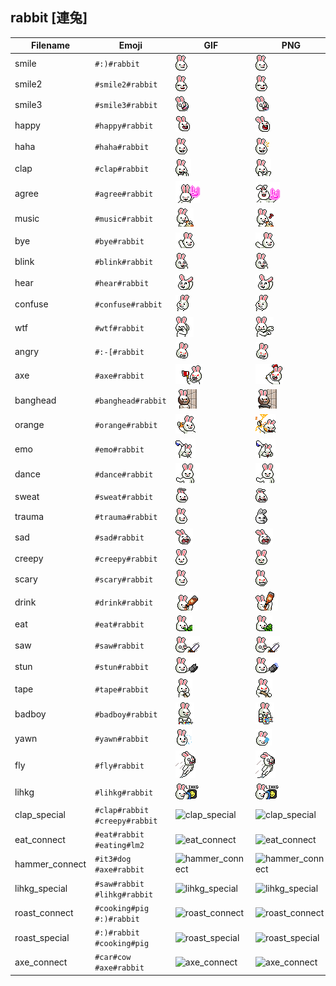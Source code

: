 ## rabbit [連兔]
| Filename | Emoji | GIF | PNG |
| --- | --- | --- | --- |
| smile | `#:)#rabbit` | ![smile](../../assets/ios/faces/rabbit/smile.gif) | ![smile](../../assets/ios/faces_png/rabbit/smile.png) |
| smile2 | `#smile2#rabbit` | ![smile2](../../assets/ios/faces/rabbit/smile2.gif) | ![smile2](../../assets/ios/faces_png/rabbit/smile2.png) |
| smile3 | `#smile3#rabbit` | ![smile3](../../assets/ios/faces/rabbit/smile3.gif) | ![smile3](../../assets/ios/faces_png/rabbit/smile3.png) |
| happy | `#happy#rabbit` | ![happy](../../assets/ios/faces/rabbit/happy.gif) | ![happy](../../assets/ios/faces_png/rabbit/happy.png) |
| haha | `#haha#rabbit` | ![haha](../../assets/ios/faces/rabbit/haha.gif) | ![haha](../../assets/ios/faces_png/rabbit/haha.png) |
| clap | `#clap#rabbit` | ![clap](../../assets/ios/faces/rabbit/clap.gif) | ![clap](../../assets/ios/faces_png/rabbit/clap.png) |
| agree | `#agree#rabbit` | ![agree](../../assets/ios/faces/rabbit/agree.gif) | ![agree](../../assets/ios/faces_png/rabbit/agree.png) |
| music | `#music#rabbit` | ![music](../../assets/ios/faces/rabbit/music.gif) | ![music](../../assets/ios/faces_png/rabbit/music.png) |
| bye | `#bye#rabbit` | ![bye](../../assets/ios/faces/rabbit/bye.gif) | ![bye](../../assets/ios/faces_png/rabbit/bye.png) |
| blink | `#blink#rabbit` | ![blink](../../assets/ios/faces/rabbit/blink.gif) | ![blink](../../assets/ios/faces_png/rabbit/blink.png) |
| hear | `#hear#rabbit` | ![hear](../../assets/ios/faces/rabbit/hear.gif) | ![hear](../../assets/ios/faces_png/rabbit/hear.png) |
| confuse | `#confuse#rabbit` | ![confuse](../../assets/ios/faces/rabbit/confuse.gif) | ![confuse](../../assets/ios/faces_png/rabbit/confuse.png) |
| wtf | `#wtf#rabbit` | ![wtf](../../assets/ios/faces/rabbit/wtf.gif) | ![wtf](../../assets/ios/faces_png/rabbit/wtf.png) |
| angry | `#:-[#rabbit` | ![angry](../../assets/ios/faces/rabbit/angry.gif) | ![angry](../../assets/ios/faces_png/rabbit/angry.png) |
| axe | `#axe#rabbit` | ![axe](../../assets/ios/faces/rabbit/axe.gif) | ![axe](../../assets/ios/faces_png/rabbit/axe.png) |
| banghead | `#banghead#rabbit` | ![banghead](../../assets/ios/faces/rabbit/banghead.gif) | ![banghead](../../assets/ios/faces_png/rabbit/banghead.png) |
| orange | `#orange#rabbit` | ![orange](../../assets/ios/faces/rabbit/orange.gif) | ![orange](../../assets/ios/faces_png/rabbit/orange.png) |
| emo | `#emo#rabbit` | ![emo](../../assets/ios/faces/rabbit/emo.gif) | ![emo](../../assets/ios/faces_png/rabbit/emo.png) |
| dance | `#dance#rabbit` | ![dance](../../assets/ios/faces/rabbit/dance.gif) | ![dance](../../assets/ios/faces_png/rabbit/dance.png) |
| sweat | `#sweat#rabbit` | ![sweat](../../assets/ios/faces/rabbit/sweat.gif) | ![sweat](../../assets/ios/faces_png/rabbit/sweat.png) |
| trauma | `#trauma#rabbit` | ![trauma](../../assets/ios/faces/rabbit/trauma.gif) | ![trauma](../../assets/ios/faces_png/rabbit/trauma.png) |
| sad | `#sad#rabbit` | ![sad](../../assets/ios/faces/rabbit/sad.gif) | ![sad](../../assets/ios/faces_png/rabbit/sad.png) |
| creepy | `#creepy#rabbit` | ![creepy](../../assets/ios/faces/rabbit/creepy.gif) | ![creepy](../../assets/ios/faces_png/rabbit/creepy.png) |
| scary | `#scary#rabbit` | ![scary](../../assets/ios/faces/rabbit/scary.gif) | ![scary](../../assets/ios/faces_png/rabbit/scary.png) |
| drink | `#drink#rabbit` | ![drink](../../assets/ios/faces/rabbit/drink.gif) | ![drink](../../assets/ios/faces_png/rabbit/drink.png) |
| eat | `#eat#rabbit` | ![eat](../../assets/ios/faces/rabbit/eat.gif) | ![eat](../../assets/ios/faces_png/rabbit/eat.png) |
| saw | `#saw#rabbit` | ![saw](../../assets/ios/faces/rabbit/saw.gif) | ![saw](../../assets/ios/faces_png/rabbit/saw.png) |
| stun | `#stun#rabbit` | ![stun](../../assets/ios/faces/rabbit/stun.gif) | ![stun](../../assets/ios/faces_png/rabbit/stun.png) |
| tape | `#tape#rabbit` | ![tape](../../assets/ios/faces/rabbit/tape.gif) | ![tape](../../assets/ios/faces_png/rabbit/tape.png) |
| badboy | `#badboy#rabbit` | ![badboy](../../assets/ios/faces/rabbit/badboy.gif) | ![badboy](../../assets/ios/faces_png/rabbit/badboy.png) |
| yawn | `#yawn#rabbit` | ![yawn](../../assets/ios/faces/rabbit/yawn.gif) | ![yawn](../../assets/ios/faces_png/rabbit/yawn.png) |
| fly | `#fly#rabbit` | ![fly](../../assets/ios/faces/rabbit/fly.gif) | ![fly](../../assets/ios/faces_png/rabbit/fly.png) |
| lihkg | `#lihkg#rabbit` | ![lihkg](../../assets/ios/faces/rabbit/lihkg.gif) | ![lihkg](../../assets/ios/faces_png/rabbit/lihkg.png) |
| clap_special | `#clap#rabbit #creepy#rabbit` | ![clap_special](../assets/faces/rabbit/clap_special.gif) | ![clap_special](../assets/faces_png/rabbit/clap_special.png) |
| eat_connect | `#eat#rabbit #eating#lm2` | ![eat_connect](../assets/faces/rabbit/eat_connect.gif) | ![eat_connect](../assets/faces_png/rabbit/eat_connect.png) |
| hammer_connect | `#it3#dog #axe#rabbit` | ![hammer_connect](../assets/faces/rabbit/hammer_connect.gif) | ![hammer_connect](../assets/faces_png/rabbit/hammer_connect.png) |
| lihkg_special | `#saw#rabbit #lihkg#rabbit` | ![lihkg_special](../assets/faces/rabbit/lihkg_special.gif) | ![lihkg_special](../assets/faces_png/rabbit/lihkg_special.png) |
| roast_connect | `#cooking#pig #:)#rabbit` | ![roast_connect](../assets/faces/rabbit/roast_connect.gif) | ![roast_connect](../assets/faces_png/rabbit/roast_connect.png) |
| roast_special | `#:)#rabbit #cooking#pig` | ![roast_special](../assets/faces/rabbit/roast_special.gif) | ![roast_special](../assets/faces_png/rabbit/roast_special.png) |
| axe_connect | `#car#cow #axe#rabbit` | ![axe_connect](../assets/faces/rabbit/axe_connect.gif) | ![axe_connect](../assets/faces_png/rabbit/axe_connect.png) |

